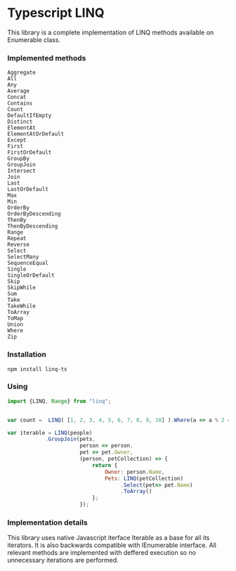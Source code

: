 ﻿# Typescript LINQ

This library is a complete implementation of LINQ methods available on Enumerable class. 

### Implemented methods
```
Aggregate 
All
Any 
Average
Concat 
Contains
Count 
DefaultIfEmpty
Distinct 
ElementAt
ElementAtOrDefault 
Except
First 
FirstOrDefault
GroupBy
GroupJoin
Intersect
Join
Last
LastOrDefault
Max
Min
OrderBy
OrderByDescending
ThenBy
ThenByDescending
Range
Repeat
Reverse
Select
SelectMany
SequenceEqual
Single
SingleOrDefault
Skip
SkipWhile
Sum
Take
TakeWhile
ToArray
ToMap
Union
Where
Zip
```

### Installation
```
npm install linq-ts
```

### Using
```javascript
import {LINQ, Range} from "linq";


var count =  LINQ( [1, 2, 3, 4, 5, 6, 7, 8, 9, 10] ).Where(a => a % 2 == 1).Count()

var iterable = LINQ(people)
            .GroupJoin(pets,
                       person => person, 
                       pet => pet.Owner,
                       (person, petCollection) => {
                           return {
                               Owner: person.Name,
                               Pets: LINQ(petCollection)
                                    .Select(pet=> pet.Name)
                                    .ToArray()
                           };
                       });

```
### Implementation details
This library uses native Javascript iterface Iterable<T> as a base for all its iterators. It is also backwards compatible with IEnumerable<T> interface. All relevant methods are implemented with deffered execution so no unnecessary iterations are performed. 

